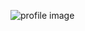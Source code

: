 ![profile image](https://avatars0.githubusercontent.com/u/67557286?s=400&u=88a69c71e6a147438d350f53f4e1ee29e56827b0&v=4)
